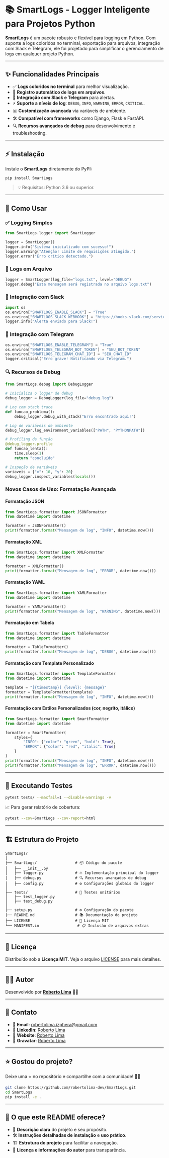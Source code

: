 # 📚 **SmartLogs** - Logger Inteligente para Projetos Python

**SmartLogs** é um pacote robusto e flexível para logging em Python. Com suporte a logs coloridos no terminal, exportação para arquivos, integração com Slack e Telegram, ele foi projetado para simplificar o gerenciamento de logs em qualquer projeto Python.

---

## ✨ **Funcionalidades Principais**
- ✅ **Logs coloridos no terminal** para melhor visualização.
- 📝 **Registro automático de logs em arquivos**.
- 🔔 **Integração com Slack e Telegram** para alertas.
- ⚡ **Suporte a níveis de log**: `DEBUG`, `INFO`, `WARNING`, `ERROR`, `CRITICAL`.
- 📊 **Customização avançada** via variáveis de ambiente.
- 🛠 **Compatível com frameworks** como Django, Flask e FastAPI.
- 🔍 **Recursos avançados de debug** para desenvolvimento e troubleshooting.

---

## ⚡ **Instalação**

Instale o **SmartLogs** diretamente do PyPI:

```bash
pip install SmartLogs
```

> 💡 Requisitos: Python 3.6 ou superior.

---

## 🚀 **Como Usar**

### ✅ **Logging Simples**
```python
from SmartLogs.logger import SmartLogger

logger = SmartLogger()
logger.info("Sistema inicializado com sucesso!")
logger.warning("Atenção! Limite de requisições atingido.")
logger.error("Erro crítico detectado.")
```

### 📝 **Logs em Arquivo**
```python
logger = SmartLogger(log_file="logs.txt", level="DEBUG")
logger.debug("Esta mensagem será registrada no arquivo logs.txt")
```

### 🔔 **Integração com Slack**
```python
import os
os.environ["SMARTLOGS_ENABLE_SLACK"] = "True"
os.environ["SMARTLOGS_SLACK_WEBHOOK"] = "https://hooks.slack.com/services/..."
logger.info("Alerta enviado para Slack!")
```

### 📲 **Integração com Telegram**
```python
os.environ["SMARTLOGS_ENABLE_TELEGRAM"] = "True"
os.environ["SMARTLOGS_TELEGRAM_BOT_TOKEN"] = "SEU_BOT_TOKEN"
os.environ["SMARTLOGS_TELEGRAM_CHAT_ID"] = "SEU_CHAT_ID"
logger.critical("Erro grave! Notificando via Telegram.")
```

### 🔍 **Recursos de Debug**
```python
from SmartLogs.debug import DebugLogger

# Inicializa o logger de debug
debug_logger = DebugLogger(log_file="debug.log")

# Log com stack trace
def funcao_problema():
    debug_logger.debug_with_stack("Erro encontrado aqui!")

# Log de variáveis de ambiente
debug_logger.log_environment_variables(["PATH", "PYTHONPATH"])

# Profiling de função
@debug_logger.profile
def funcao_lenta():
    time.sleep(1)
    return "concluído"

# Inspeção de variáveis
variaveis = {"x": 10, "y": 20}
debug_logger.inspect_variables(locals())
```

### Novos Casos de Uso: Formatação Avançada

#### Formatação JSON
```python
from SmartLogs.formatter import JSONFormatter
from datetime import datetime

formatter = JSONFormatter()
print(formatter.format("Mensagem de log", "INFO", datetime.now()))
```

#### Formatação XML
```python
from SmartLogs.formatter import XMLFormatter
from datetime import datetime

formatter = XMLFormatter()
print(formatter.format("Mensagem de log", "ERROR", datetime.now()))
```

#### Formatação YAML
```python
from SmartLogs.formatter import YAMLFormatter
from datetime import datetime

formatter = YAMLFormatter()
print(formatter.format("Mensagem de log", "WARNING", datetime.now()))
```

#### Formatação em Tabela
```python
from SmartLogs.formatter import TableFormatter
from datetime import datetime

formatter = TableFormatter()
print(formatter.format("Mensagem de log", "DEBUG", datetime.now()))
```

#### Formatação com Template Personalizado
```python
from SmartLogs.formatter import TemplateFormatter
from datetime import datetime

template = "[{timestamp}] {level}: {message}"
formatter = TemplateFormatter(template)
print(formatter.format("Mensagem de log", "INFO", datetime.now()))
```

#### Formatação com Estilos Personalizados (cor, negrito, itálico)
```python
from SmartLogs.formatter import SmartFormatter
from datetime import datetime

formatter = SmartFormatter(
    styles={
        "INFO": {"color": "green", "bold": True},
        "ERROR": {"color": "red", "italic": True}
    }
)
print(formatter.format("Mensagem de log", "INFO", datetime.now()))
print(formatter.format("Mensagem de log", "ERROR", datetime.now()))
```

---

## 🏃 **Executando Testes**

```bash
pytest tests/ --maxfail=1 --disable-warnings -v
```

📈 Para gerar relatório de cobertura:

```bash
pytest --cov=SmartLogs --cov-report=html
```

---

## 🏗 **Estrutura do Projeto**
```
SmartLogs/
│
├── SmartLogs/                 # 📦 Código do pacote
│   ├── __init__.py
│   ├── logger.py              # 🔥 Implementação principal do logger
│   ├── debug.py               # 🔍 Recursos avançados de debug
│   ├── config.py              # ⚙️ Configurações globais do logger
│
├── tests/                     # 🧪 Testes unitários
│   ├── test_logger.py
│   ├── test_debug.py
│
├── setup.py                   # ⚙️ Configuração do pacote
├── README.md                  # 📚 Documentação do projeto
├── LICENSE                    # 📜 Licença MIT
└── MANIFEST.in                 # 📋 Inclusão de arquivos extras
```

---

## 📝 **Licença**

Distribuído sob a **Licença MIT**. Veja o arquivo [LICENSE](LICENSE) para mais detalhes.

---

## 👨‍💻 **Autor**

Desenvolvido por **[Roberto Lima](https://github.com/robertolima-dev)** 🚀✨

---

## 💬 **Contato**

- 📧 **Email**: robertolima.izphera@gmail.com
- 💼 **LinkedIn**: [Roberto Lima](https://www.linkedin.com/in/roberto-lima-01/)
- 💼 **Website**: [Roberto Lima](https://robertolima-developer.vercel.app/)
- 💼 **Gravatar**: [Roberto Lima](https://gravatar.com/deliciouslyautomaticf57dc92af0)

---

## ⭐ **Gostou do projeto?**

Deixe uma ⭐ no repositório e compartilhe com a comunidade! 🚀✨  

```bash
git clone https://github.com/robertolima-dev/SmartLogs.git
cd SmartLogs
pip install -e .
```

---

## 🌟 **O que este README oferece?**
- 🎯 **Descrição clara** do projeto e seu propósito.  
- 🛠 **Instruções detalhadas de instalação** e **uso prático**.  
- 🏗 **Estrutura do projeto** para facilitar a navegação.  
- 📝 **Licença e informações do autor** para transparência.

